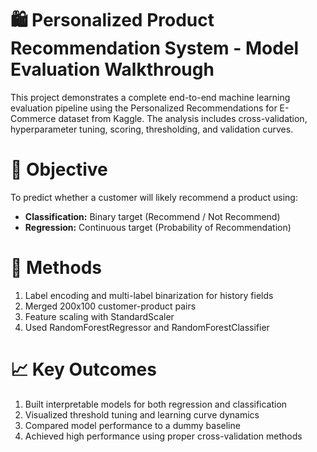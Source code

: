 # 🛍️ Personalized Product Recommendation System - Model Evaluation Walkthrough

This project demonstrates a complete end-to-end machine learning evaluation pipeline using the Personalized Recommendations for E-Commerce dataset from Kaggle. The analysis includes cross-validation, hyperparameter tuning, scoring, thresholding, and validation curves.

# 🎯 Objective
To predict whether a customer will likely recommend a product using:
- **Classification:** Binary target (Recommend / Not Recommend)
- **Regression:** Continuous target (Probability of Recommendation)

# 🧠 Methods
1. Label encoding and multi-label binarization for history fields
2. Merged 200x100 customer-product pairs
3. Feature scaling with StandardScaler
4. Used RandomForestRegressor and RandomForestClassifier

# 📈 Key Outcomes
1. Built interpretable models for both regression and classification
2. Visualized threshold tuning and learning curve dynamics
3. Compared model performance to a dummy baseline
4. Achieved high performance using proper cross-validation methods

